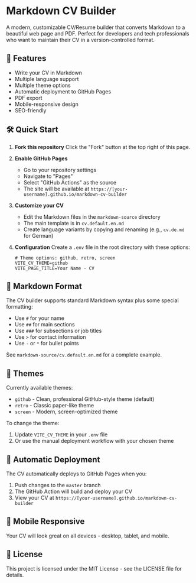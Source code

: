 # Markdown CV Builder

A modern, customizable CV/Resume builder that converts Markdown to a beautiful web page and PDF. Perfect for developers and tech professionals who want to maintain their CV in a version-controlled format.

## 🚀 Features

- Write your CV in Markdown
- Multiple language support
- Multiple theme options
- Automatic deployment to GitHub Pages
- PDF export
- Mobile-responsive design
- SEO-friendly

## 🛠️ Quick Start

1. **Fork this repository**
   Click the "Fork" button at the top right of this page.

2. **Enable GitHub Pages**
   - Go to your repository settings
   - Navigate to "Pages"
   - Select "GitHub Actions" as the source
   - The site will be available at `https://[your-username].github.io/markdown-cv-builder`

3. **Customize your CV**
   - Edit the Markdown files in the `markdown-source` directory
   - The main template is in `cv.default.en.md`
   - Create language variants by copying and renaming (e.g., `cv.de.md` for German)

4. **Configuration**
   Create a `.env` file in the root directory with these options:
   ```env
   # Theme options: github, retro, screen
   VITE_CV_THEME=github
   VITE_PAGE_TITLE=Your Name - CV
   ```

## 📝 Markdown Format

The CV builder supports standard Markdown syntax plus some special formatting:
- Use `#` for your name
- Use `##` for main sections
- Use `###` for subsections or job titles
- Use `>` for contact information
- Use `-` or `*` for bullet points

See `markdown-source/cv.default.en.md` for a complete example.

## 🎨 Themes

Currently available themes:
- `github` - Clean, professional GitHub-style theme (default)
- `retro` - Classic paper-like theme
- `screen` - Modern, screen-optimized theme

To change the theme:
1. Update `VITE_CV_THEME` in your `.env` file
2. Or use the manual deployment workflow with your chosen theme

## 🔄 Automatic Deployment

The CV automatically deploys to GitHub Pages when you:
1. Push changes to the `master` branch
2. The GitHub Action will build and deploy your CV
3. View your CV at `https://[your-username].github.io/markdown-cv-builder`


## 📱 Mobile Responsive

Your CV will look great on all devices - desktop, tablet, and mobile.

## 📄 License

This project is licensed under the MIT License - see the LICENSE file for details.
